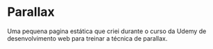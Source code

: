 # Parallax
Uma pequena pagina estática que criei durante o curso da Udemy de desenvolvimento web para treinar a técnica de parallax.
